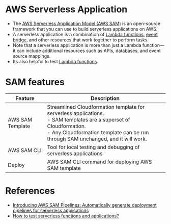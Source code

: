 # AWS Serverless Application
- The [AWS Serverless Application Model (AWS SAM)](https://docs.aws.amazon.com/serverless-application-model/latest/developerguide/what-is-sam.html) is an open-source framework that you can use to build serverless applications on AWS.
- A serverless application is a combination of [Lambda functions](../2_Compute/AWSLambda/Readme.md), [event bridge](../4_MessageBrokers/AmazonEventBridge.md), and other resources that work together to perform tasks.
- Note that a serverless application is more than just a Lambda function—it can include additional resources such as APIs, databases, and event source mappings.
- Its also helpful to test [Lambda functions](../2_Compute/AWSLambda/Readme.md).

# SAM features

| Feature          | Description                                                                                                                                                                                                   |
|------------------|---------------------------------------------------------------------------------------------------------------------------------------------------------------------------------------------------------------|
| AWS SAM Template | Streamlined Cloudformation template for serverless applications.<br/>- SAM templates are a superset of Cloudformation. <br/>- Any Cloudformation template can be run through SAM unchanged, and it will work. |
| AWS SAM CLI      | Tool for local testing and debugging of serverless applications                                                                                                                                               |
| Deploy           | AWS SAM CLI command for deploying AWS SAM template                                                                                                                                                            |

# References
- [Introducing AWS SAM Pipelines: Automatically generate deployment pipelines for serverless applications](https://aws.amazon.com/blogs/compute/introducing-aws-sam-pipelines-automatically-generate-deployment-pipelines-for-serverless-applications/)
- [How to test serverless functions and applications?](https://docs.aws.amazon.com/lambda/latest/dg/testing-guide.html)